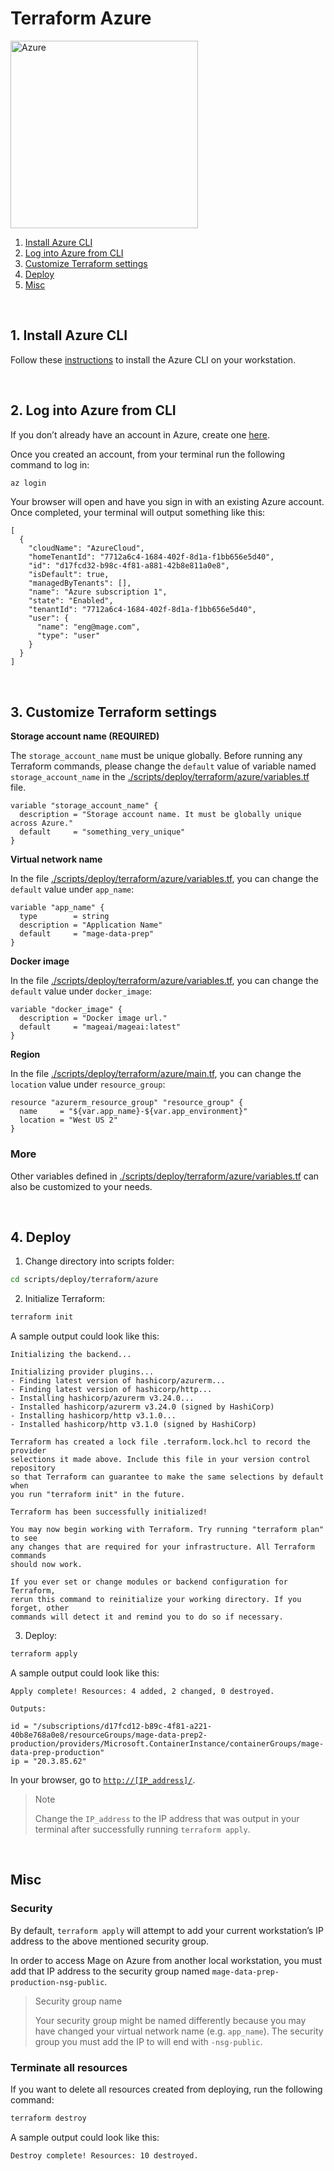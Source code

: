 # Terraform Azure

<img
  alt="Azure"
  src="https://upload.wikimedia.org/wikipedia/commons/thumb/a/a8/Microsoft_Azure_Logo.svg/1024px-Microsoft_Azure_Logo.svg.png"
  width="300"
/>

1. [Install Azure CLI](#1-install-azure-cli)
1. [Log into Azure from CLI](#2-log-into-azure-from-cli)
1. [Customize Terraform settings](#3-customize-terraform-settings)
1. [Deploy](#4-deploy)
1. [Misc](#5-misc)

<br />

## 1. Install Azure CLI

Follow these [instructions](https://learn.microsoft.com/en-us/cli/azure/install-azure-cli)
to install the Azure CLI on your workstation.

<br />

## 2. Log into Azure from CLI

If you don’t already have an account in Azure, create one [here](https://portal.azure.com/).

Once you created an account, from your terminal run the following command to log in:

```bash
az login
```

Your browser will open and have you sign in with an existing Azure account.
Once completed, your terminal will output something like this:

```
[
  {
    "cloudName": "AzureCloud",
    "homeTenantId": "7712a6c4-1684-402f-8d1a-f1bb656e5d40",
    "id": "d17fcd32-b98c-4f81-a881-42b8e811a0e8",
    "isDefault": true,
    "managedByTenants": [],
    "name": "Azure subscription 1",
    "state": "Enabled",
    "tenantId": "7712a6c4-1684-402f-8d1a-f1bb656e5d40",
    "user": {
      "name": "eng@mage.com",
      "type": "user"
    }
  }
]
```

<br />

## 3. Customize Terraform settings

<b>Storage account name (REQUIRED)</b>

The `storage_account_name` must be unique globally. Before running any Terraform commands,
please change the `default` value of variable named `storage_account_name` in the
[./scripts/deploy/terraform/azure/variables.tf](https://github.com/mage-ai/mage-ai/blob/master/scripts/deploy/terraform/azure/variables.tf)
file.

```
variable "storage_account_name" {
  description = "Storage account name. It must be globally unique across Azure."
  default     = "something_very_unique"
}
```

<b>Virtual network name</b>

In the file [./scripts/deploy/terraform/azure/variables.tf](https://github.com/mage-ai/mage-ai/blob/master/scripts/deploy/terraform/azure/variables.tf),
you can change the `default` value under `app_name`:

```
variable "app_name" {
  type        = string
  description = "Application Name"
  default     = "mage-data-prep"
}
```

<b>Docker image</b>

In the file [./scripts/deploy/terraform/azure/variables.tf](https://github.com/mage-ai/mage-ai/blob/master/scripts/deploy/terraform/azure/variables.tf),
you can change the `default` value under `docker_image`:

```
variable "docker_image" {
  description = "Docker image url."
  default     = "mageai/mageai:latest"
}
```

<b>Region</b>

In the file [./scripts/deploy/terraform/azure/main.tf](https://github.com/mage-ai/mage-ai/blob/master/scripts/deploy/terraform/azure/main.tf),
you can change the `location` value under `resource_group`:

```
resource "azurerm_resource_group" "resource_group" {
  name     = "${var.app_name}-${var.app_environment}"
  location = "West US 2"
}
```

### More

Other variables defined in [./scripts/deploy/terraform/azure/variables.tf](https://github.com/mage-ai/mage-ai/blob/master/scripts/deploy/terraform/azure/variables.tf)
can also be customized to your needs.

<br />

## 4. Deploy

1. Change directory into scripts folder:
```bash
cd scripts/deploy/terraform/azure
```

2. Initialize Terraform:
```bash
terraform init
```
A sample output could look like this:
```
Initializing the backend...

Initializing provider plugins...
- Finding latest version of hashicorp/azurerm...
- Finding latest version of hashicorp/http...
- Installing hashicorp/azurerm v3.24.0...
- Installed hashicorp/azurerm v3.24.0 (signed by HashiCorp)
- Installing hashicorp/http v3.1.0...
- Installed hashicorp/http v3.1.0 (signed by HashiCorp)

Terraform has created a lock file .terraform.lock.hcl to record the provider
selections it made above. Include this file in your version control repository
so that Terraform can guarantee to make the same selections by default when
you run "terraform init" in the future.

Terraform has been successfully initialized!

You may now begin working with Terraform. Try running "terraform plan" to see
any changes that are required for your infrastructure. All Terraform commands
should now work.

If you ever set or change modules or backend configuration for Terraform,
rerun this command to reinitialize your working directory. If you forget, other
commands will detect it and remind you to do so if necessary.
```

3. Deploy:
```bash
terraform apply
```
A sample output could look like this:
```
Apply complete! Resources: 4 added, 2 changed, 0 destroyed.

Outputs:

id = "/subscriptions/d17fcd12-b89c-4f81-a221-40b8e768a0e8/resourceGroups/mage-data-prep2-production/providers/Microsoft.ContainerInstance/containerGroups/mage-data-prep-production"
ip = "20.3.85.62"
```

In your browser, go to [`http://[IP_address]/`](http://IP_address/).

> Note
>
> Change the `IP_address` to the IP address that was output in your terminal after successfully running `terraform apply`.

<br />

## Misc

### Security

By default, `terraform apply` will attempt to add your current workstation’s IP address to
the above mentioned security group.

In order to access Mage on Azure from another local workstation,
you must add that IP address to the security group named `mage-data-prep-production-nsg-public`.

> Security group name
>
> Your security group might be named differently because you may have changed your
virtual network name (e.g. `app_name`). The security group you must add the IP to
will end with `-nsg-public`.

### Terminate all resources

If you want to delete all resources created from deploying, run the following command:

```bash
terraform destroy
```

A sample output could look like this:
```
Destroy complete! Resources: 10 destroyed.
```

<br />

